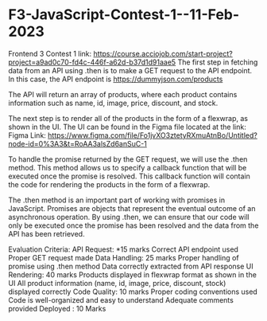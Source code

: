 # F3-JavaScript-Contest-1--11-Feb-2023
Frontend 3 Contest 1
link: https://course.acciojob.com/start-project?project=a9ad0c70-fd4c-446f-a62d-b37d1d91aae5
The first step in fetching data from an API using .then is to make a GET request to the API endpoint. In this case, the API endpoint is https://dummyjson.com/products

The API will return an array of products, where each product contains information such as name, id, image, price, discount, and stock.

The next step is to render all of the products in the form of a flexwrap, as shown in the UI. The UI can be found in the Figma file located at the link: Figma Link: https://www.figma.com/file/Fo1jvXO3ztetyRXmuAtnBo/Untitled?node-id=0%3A3&t=RoAA3alsZd6anSuC-1

To handle the promise returned by the GET request, we will use the .then method. This method allows us to specify a callback function that will be executed once the promise is resolved. This callback function will contain the code for rendering the products in the form of a flexwrap.

The .then method is an important part of working with promises in JavaScript. Promises are objects that represent the eventual outcome of an asynchronous operation. By using .then, we can ensure that our code will only be executed once the promise has been resolved and the data from the API has been retrieved.


Evaluation Criteria:
API Request: *15 marks
Correct API endpoint used
Proper GET request made
Data Handling: 25 marks
Proper handling of promise using .then method
Data correctly extracted from API response
UI Rendering: 40 marks
Products displayed in flexwrap format as shown in the UI
All product information (name, id, image, price, discount, stock) displayed correctly
Code Quality: 10 marks
Proper coding conventions used
Code is well-organized and easy to understand
Adequate comments provided
Deployed : 10 Marks
